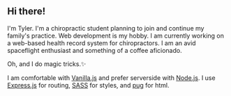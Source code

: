 ## Hi there!
I'm Tyler. I'm a chiropractic student planning to join and continue my family's practice. Web development is my hobby. I am currently working on a web-based health record system for chiropractors. I am an avid spaceflight enthusiast and something of a coffee aficionado. 

Oh, and I do magic tricks.✨

I am comfortable with [Vanilla.js](http://vanilla-js.com/) and prefer serverside with [Node.js](https://nodejs.org/en/). I use [Express.js](https://expressjs.com/) for routing, [SASS](https://sass-lang.com/) for styles, and [pug](https://pugjs.org/api/getting-started.html) for html.

